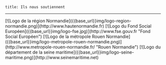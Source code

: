 	title: Ils nous soutiennent
---

<div class="logo-partners" markdown=1>
[![Logo de la région Normandie]({{base_url}}img/logo-region-normandie.png)](http://www.hautenormandie.fr)
[![Logo du Fond Social Européen]({{base_url}}img/logo-fse.jpg)](http://www.fse.gouv.fr "Fond Social Européen")  
[![Logo de la métropole Rouen Normandie]({{base_url}}img/logo-metropole-rouen-normandie.png)](http://www.metropole-rouen-normandie.fr/ "Rouen Normandie")
[![Logo du département de la seine maritime]({{base_url}}img/logo-seine-maritime.png)](http://www.seinemaritime.net)
</div>